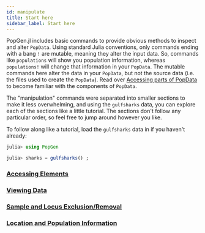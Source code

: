 ```yaml
---
id: manipulate
title: Start here
sidebar_label: Start here
---
```


PopGen.jl includes basic commands to provide obvious methods to inspect and alter `PopData`. Using standard Julia conventions, only commands ending with a bang `!` are mutable, meaning they alter the input data. So, commands like `populations` will show you population information, whereas `populations!` will change that information in your `PopData`. The mutable commands here alter the data in your `PopData`, but not the source data (i.e. the files used to create the `PopData`). Read over [Accessing parts of PopData](accessing) to become familiar with the components of `PopData`. 

The "manipulation" commands were separated into smaller sections to make it less overwhelming, and using the `gulfsharks` data, you can explore each of the sections like a little tutorial. The sections don't follow any particular order, so feel free to jump around however you like. 

To follow along like a tutorial, load the `gulfsharks` data in if you haven't already:

```julia
julia> using PopGen

julia> sharks = gulfsharks() ;
```

### [Accessing Elements](accessing)

### [Viewing Data](viewdata)

### [Sample and Locus Exclusion/Removal](exclusion)

### [Location and Population Information](populations)

